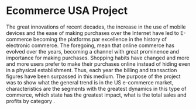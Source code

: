 # Ecommerce USA Project

The great innovations of recent decades, the increase in the use of mobile devices and the ease of making purchases over the Internet have led to E-commerce becoming the platforms par excellence in the history of electronic commerce.
The foregoing, mean that online commerce has evolved over the years, becoming a channel with great prominence and importance for making purchases. Shopping habits have changed and more and more users prefer to make their purchases online instead of hiding even in a physical establishment. Thus, each year the billing and transaction figures have been surpassed in this medium.
The purpose of the project was to show what the general trend is in the US e-commerce market, characteristics are the segments with the greatest dynamics in this type of commerce, which state has the greatest impact, what is the total sales and profits by category .
